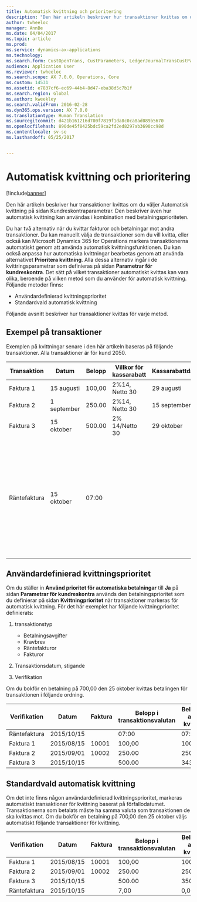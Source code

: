 ```yaml
---
title: Automatisk kvittning och prioritering
description: "Den här artikeln beskriver hur transaktioner kvittas om du väljer Automatisk kvittning på sidan Kundreskontraparametrar. Den beskriver även hur automatisk kvittning kan användas i kombination med betalningsprioriteten."
author: twheeloc
manager: AnnBe
ms.date: 04/04/2017
ms.topic: article
ms.prod: 
ms.service: dynamics-ax-applications
ms.technology: 
ms.search.form: CustOpenTrans, CustParameters, LedgerJournalTransCustPaym
audience: Application User
ms.reviewer: twheeloc
ms.search.scope: AX 7.0.0, Operations, Core
ms.custom: 14531
ms.assetid: e7837cf6-ec69-44b4-8d47-eba38d5c7b1f
ms.search.region: Global
ms.author: kweekley
ms.search.validFrom: 2016-02-28
ms.dyn365.ops.version: AX 7.0.0
ms.translationtype: Human Translation
ms.sourcegitcommit: d421b161216d700f7819f1da8c0ca8ad089b5670
ms.openlocfilehash: 890de45f8425bdc59ca2fd2ed8297ab3690cc98d
ms.contentlocale: sv-se
ms.lasthandoff: 05/25/2017


---
```


# <a name="automatic-settlement-and-prioritization"></a>Automatisk kvittning och prioritering

[!include[banner](../includes/banner.md)]


Den här artikeln beskriver hur transaktioner kvittas om du väljer Automatisk kvittning på sidan Kundreskontraparametrar. Den beskriver även hur automatisk kvittning kan användas i kombination med betalningsprioriteten.

Du har två alternativ när du kvittar fakturor och betalningar mot andra transaktioner. Du kan manuellt välja de transaktioner som du vill kvitta, eller också kan Microsoft Dynamics 365 for Operations markera transaktionerna automatiskt genom att använda automatisk kvittningsfunktionen. Du kan också anpassa hur automatiska kvittningar bearbetas genom att använda alternativet **Prioritera kvittning**. Alla dessa alternativ ingår i de kvittringsparametrar som definieras på sidan **Parametrar för kundreskontra**. Det sätt på vilket transaktioner automatiskt kvittas kan vara olika, beroende på vilken metod som du använder för automatisk kvittning. Följande metoder finns:

-   Användardefinierad kvittningsprioritet
-   Standardvald automatisk kvittning

Följande avsnitt beskriver hur transaktioner kvittas för varje metod.

## <a name="example-transactions"></a>Exempel på transaktioner
Exemplen på kvittningar senare i den här artikeln baseras på följande transaktioner. Alla transaktioner är för kund 2050.

| Transaktion   | Datum        | Belopp | Villkor för kassarabatt | Kassarabattdatum | Kommentarer                                                                                                                                                                                      |
|---------------|-------------|--------|---------------------|--------------------|-----------------------------------------------------------------------------------------------------------------------------------------------------------------------------------------------|
| Faktura 1     | 15 augusti   | 100,00 | 2%14, Netto 30        | 29 augusti          |                                                                                                                                                                                               |
| Faktura 2     | 1 september | 250.00 | 2%14, Netto 30        | 15 september       |                                                                                                                                                                                               |
| Faktura 3     | 15 oktober  | 500.00 | 2% 14/Netto 30        | 29 oktober         |                                                                                                                                                                                               |
| Räntefaktura | 15 oktober  | 07:00   |                     |                    | Den här räntefakturan gäller faktura 1 och 2. Beloppet beräknas som 2 % ränta på belopp som är mer eller 30 dagar efter förfallodatum. T.ex. 0,02 × (100,00 + 250,00) = 7,00. |

## <a name="userdefined-settlement-priority"></a>Användardefinierad kvittningsprioritet
Om du ställer in **Använd prioritet för automatiska betalningar** till **Ja** på sidan **Parametrar för kundreskontra** används den betalningsprioritet som du definierar på sidan **Kvittningprioritet** när transaktioner markeras för automatisk kvittning. För det här exemplet har följande kvittningprioritet definierats:

1.  transaktionstyp
    -   Betalningsavgifter
    -   Kravbrev
    -   Räntefakturor
    -   Fakturor

2.  Transaktionsdatum, stigande
3.  Verifikation

Om du bokför en betalning på 700,00 den 25 oktober kvittas betalingen för transaktionen i följande ordning.

| Verifikation       | Datum       | Faktura | Belopp i transaktionsvalutan | Belopp att kvitta | Saldo | Valuta |
|---------------|------------|---------|--------------------------------|------------------|---------|----------|
| Räntefaktura | 2015/10/15 |         | 07:00                           | 07:00             | 0,00    | USD      |
| Faktura 1     | 2015/08/15  | 10001   | 100,00                         | 100,00           | 0,00    | USD      |
| Faktura 2     | 2015/09/01   | 10002   | 250.00                         | 250.00           | 0,00    | USD      |
| Faktura 3     | 2015/10/15 |         | 500.00                         | 343,00           | 157,00  | USD      |

## <a name="default-automatic-settlement"></a>Standardvald automatisk kvittning
Om det inte finns någon användardefinierad kvittningsprioritet, markeras automatiskt transaktioner för kvittning baserat på förfallodatumet. Transaktionerna som betalats måste ha samma valuta som transaktionen de ska kvittas mot. Om du bokför en betalning på 700,00 den 25 oktober väljs automatiskt följande transaktioner för kvittning.

| Verifikation       | Datum       | Faktura | Belopp i transaktionsvalutan | Belopp att kvitta | Saldo | Valuta |
|---------------|------------|---------|--------------------------------|------------------|---------|----------|
| Faktura 1     | 2015/08/15  | 10001   | 100,00                         | 100,00           | 0,00    | USD      |
| Faktura 2     | 2015/09/01   | 10002   | 250.00                         | 250.00           | 0,00    | USD      |
| Faktura 3     | 2015/10/15 |         | 500.00                         | 350,00           | 150,00  | USD      |
| Räntefaktura | 2015/10/15 |         | 7,00                           | 0,00             | 0,00    | USD      |






